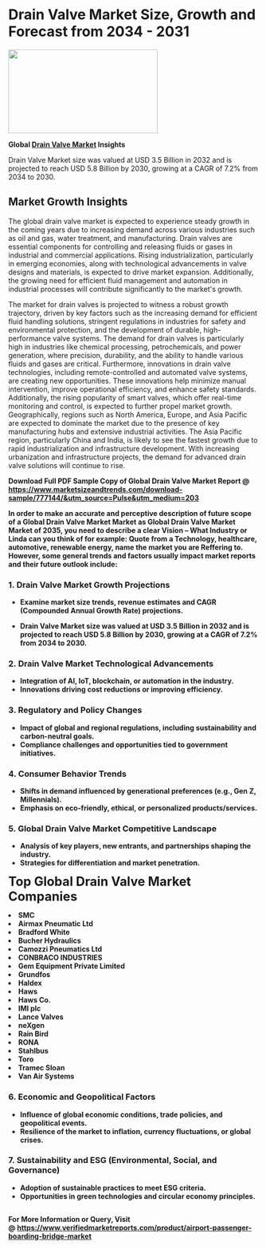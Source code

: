 <H1>Drain Valve Market Size, Growth and Forecast from 2034 - 2031</H1><img class="aligncenter size-medium wp-image-584254" src="https://thirdeyenews.in/wp-content/uploads/2034/09/Global-Market-Research-300x168.jpeg" alt="" width="300" height="168" /><p><strong>Global&nbsp;<a href="https://www.marketsizeandtrends.com/download-sample/777144/&amp;utm_source=Pulse&amp;utm_medium=203">Drain Valve Market</a> Insights</strong></p><p>Drain Valve Market size was valued at USD 3.5 Billion in 2032 and is projected to reach USD 5.8 Billion by 2030, growing at a CAGR of 7.2% from 2034 to 2030.</p><p><h2>Market Growth Insights</h2> The global drain valve market is expected to experience steady growth in the coming years due to increasing demand across various industries such as oil and gas, water treatment, and manufacturing. Drain valves are essential components for controlling and releasing fluids or gases in industrial and commercial applications. Rising industrialization, particularly in emerging economies, along with technological advancements in valve designs and materials, is expected to drive market expansion. Additionally, the growing need for efficient fluid management and automation in industrial processes will contribute significantly to the market's growth. <p><strong></strong></p> <p>The market for drain valves is projected to witness a robust growth trajectory, driven by key factors such as the increasing demand for efficient fluid handling solutions, stringent regulations in industries for safety and environmental protection, and the development of durable, high-performance valve systems. The demand for drain valves is particularly high in industries like chemical processing, petrochemicals, and power generation, where precision, durability, and the ability to handle various fluids and gases are critical. Furthermore, innovations in drain valve technologies, including remote-controlled and automated valve systems, are creating new opportunities. These innovations help minimize manual intervention, improve operational efficiency, and enhance safety standards. Additionally, the rising popularity of smart valves, which offer real-time monitoring and control, is expected to further propel market growth. Geographically, regions such as North America, Europe, and Asia Pacific are expected to dominate the market due to the presence of key manufacturing hubs and extensive industrial activities. The Asia Pacific region, particularly China and India, is likely to see the fastest growth due to rapid industrialization and infrastructure development. With increasing urbanization and infrastructure projects, the demand for advanced drain valve solutions will continue to rise. <p><strong></p><p><span class=""><strong>Download Full PDF Sample Copy of Global Drain Valve Market Report</strong> @ <a href="https://www.marketsizeandtrends.com/download-sample/777144/&amp;utm_source=Pulse&amp;utm_medium=203" target="_blank">https://www.marketsizeandtrends.com/download-sample/777144/&amp;utm_source=Pulse&amp;utm_medium=203</a></span></p><p>In order to make an accurate and perceptive description of future scope of a Global&nbsp;Drain Valve Market Market as Global&nbsp;Drain Valve Market Market of 2035, you need to describe a clear Vision &ndash; What Industry or Linda can you think of for example: Quote from a Technology, healthcare, automotive, renewable energy, name the market you are Reffering to. However, some general trends and factors usually impact market reports and their future outlook include:</p><h3>1.&nbsp;<strong>Drain Valve Market Growth Projections</strong></h3><ul><li>Examine market size trends, revenue estimates and CAGR (Compounded Annual Growth Rate) projections.</li><li><p>Drain Valve Market size was valued at USD 3.5 Billion in 2032 and is projected to reach USD 5.8 Billion by 2030, growing at a CAGR of 7.2% from 2034 to 2030.</p></li></ul><h3>2.&nbsp;<strong>Drain Valve Market Technological Advancements</strong></h3><ul><li>Integration of AI, IoT, blockchain, or automation in the industry.</li><li>Innovations driving cost reductions or improving efficiency.</li></ul><h3>3.&nbsp;<strong>Regulatory and Policy Changes</strong></h3><ul><li>Impact of global and regional regulations, including sustainability and carbon-neutral goals.</li><li>Compliance challenges and opportunities tied to government initiatives.</li></ul><h3>4.&nbsp;<strong>Consumer Behavior Trends</strong></h3><ul><li>Shifts in demand influenced by generational preferences (e.g., Gen Z, Millennials).</li><li>Emphasis on eco-friendly, ethical, or personalized products/services.</li></ul><h3>5.&nbsp;<strong>Global Drain Valve Market Competitive Landscape</strong></h3><ul><li>Analysis of key players, new entrants, and partnerships shaping the industry.</li><li>Strategies for differentiation and market penetration.</li></ul><p data-pm-slice="1 1 []"><span style="color: inherit; font-family: inherit; font-size: 25px;">Top Global Drain Valve Market Companies</span></p><div class="" data-test-id=""><p><li>SMC</li><li> Airmax Pneumatic Ltd</li><li> Bradford White</li><li> Bucher Hydraulics</li><li> Camozzi Pneumatics Ltd</li><li> CONBRACO INDUSTRIES</li><li> Gem Equipment Private Limited</li><li> Grundfos</li><li> Haldex</li><li> Haws</li><li> Haws Co.</li><li> IMI plc</li><li> Lance Valves</li><li> neXgen</li><li> Rain Bird</li><li> RONA</li><li> Stahlbus</li><li> Toro</li><li> Tramec Sloan</li><li> Van Air Systems</li></p></div><h3>6.&nbsp;<strong>Economic and Geopolitical Factors</strong></h3><ul><li>Influence of global economic conditions, trade policies, and geopolitical events.</li><li>Resilience of the market to inflation, currency fluctuations, or global crises.</li></ul><h3>7.&nbsp;<strong>Sustainability and ESG (Environmental, Social, and Governance)</strong></h3><ul><li>Adoption of sustainable practices to meet ESG criteria.</li><li>Opportunities in green technologies and circular economy principles.</li></ul><h2><strong style="font-size: 14px;">For More Information or Query, Visit @&nbsp;</strong><a style="background-color: #ffffff; font-size: 14px;" href="https://www.marketsizeandtrends.com/report/drain-valve-market/" target="_blank">https://www.verifiedmarketreports.com/product/airport-passenger-boarding-bridge-market</a></h2>
